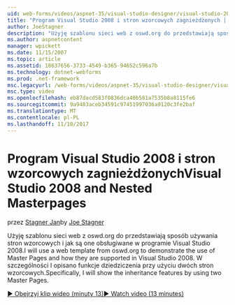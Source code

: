 ```yaml
---
uid: web-forms/videos/aspnet-35/visual-studio-designer/visual-studio-2008-and-nested-masterpages
title: "Program Visual Studio 2008 i stron wzorcowych zagnieżdżonych | Dokumentacja firmy Microsoft"
author: JoeStagner
description: "Użyję szablonu sieci web z oswd.org do przedstawiają sposób używania stron wzorcowych i jak są one obsługiwane w programie Visual Studio 2008. W szczególności I wyświetli th..."
ms.author: aspnetcontent
manager: wpickett
ms.date: 11/15/2007
ms.topic: article
ms.assetid: 18637656-3733-4549-b365-94652c596a7b
ms.technology: dotnet-webforms
ms.prod: .net-framework
msc.legacyurl: /web-forms/videos/aspnet-35/visual-studio-designer/visual-studio-2008-and-nested-masterpages
msc.type: video
ms.openlocfilehash: eb87dacd583f0836dca40b581a7535b8a8115fe6
ms.sourcegitcommit: 9a9483aceb34591c97451997036a9120c3fe2baf
ms.translationtype: MT
ms.contentlocale: pl-PL
ms.lasthandoff: 11/10/2017
---
```

<a name="visual-studio-2008-and-nested-masterpages"></a><span data-ttu-id="f5938-104">Program Visual Studio 2008 i stron wzorcowych zagnieżdżonych</span><span class="sxs-lookup"><span data-stu-id="f5938-104">Visual Studio 2008 and Nested Masterpages</span></span>
====================
<span data-ttu-id="f5938-105">przez [Stagner Jan](https://github.com/JoeStagner)</span><span class="sxs-lookup"><span data-stu-id="f5938-105">by [Joe Stagner](https://github.com/JoeStagner)</span></span>

<span data-ttu-id="f5938-106">Użyję szablonu sieci web z oswd.org do przedstawiają sposób używania stron wzorcowych i jak są one obsługiwane w programie Visual Studio 2008.</span><span class="sxs-lookup"><span data-stu-id="f5938-106">I will use a web template from oswd.org to demonstrate the use of Master Pages and how they are supported in Visual Studio 2008.</span></span> <span data-ttu-id="f5938-107">W szczególności I opisano funkcje dziedziczenia przy użyciu dwóch stron wzorcowych.</span><span class="sxs-lookup"><span data-stu-id="f5938-107">Specifically, I will show the inheritance features by using two Master Pages.</span></span>

[<span data-ttu-id="f5938-108">&#9654; Obejrzyj klip wideo (minuty 13)</span><span class="sxs-lookup"><span data-stu-id="f5938-108">&#9654; Watch video (13 minutes)</span></span>](https://channel9.msdn.com/Blogs/ASP-NET-Site-Videos/visual-studio-2008-and-nested-masterpages)
